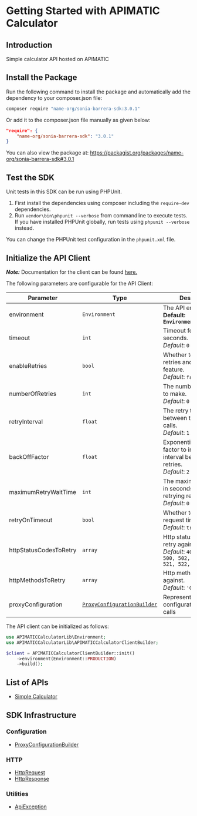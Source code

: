 
# Getting Started with APIMATIC Calculator

## Introduction

Simple calculator API hosted on APIMATIC

## Install the Package

Run the following command to install the package and automatically add the dependency to your composer.json file:

```bash
composer require "name-org/sonia-barrera-sdk:3.0.1"
```

Or add it to the composer.json file manually as given below:

```json
"require": {
    "name-org/sonia-barrera-sdk": "3.0.1"
}
```

You can also view the package at:
https://packagist.org/packages/name-org/sonia-barrera-sdk#3.0.1

## Test the SDK

Unit tests in this SDK can be run using PHPUnit.

1. First install the dependencies using composer including the `require-dev` dependencies.
2. Run `vendor\bin\phpunit --verbose` from commandline to execute tests. If you have installed PHPUnit globally, run tests using `phpunit --verbose` instead.

You can change the PHPUnit test configuration in the `phpunit.xml` file.

## Initialize the API Client

**_Note:_** Documentation for the client can be found [here.](doc/client.md)

The following parameters are configurable for the API Client:

| Parameter | Type | Description |
|  --- | --- | --- |
| environment | `Environment` | The API environment. <br> **Default: `Environment.PRODUCTION`** |
| timeout | `int` | Timeout for API calls in seconds.<br>*Default*: `0` |
| enableRetries | `bool` | Whether to enable retries and backoff feature.<br>*Default*: `false` |
| numberOfRetries | `int` | The number of retries to make.<br>*Default*: `0` |
| retryInterval | `float` | The retry time interval between the endpoint calls.<br>*Default*: `1` |
| backOffFactor | `float` | Exponential backoff factor to increase interval between retries.<br>*Default*: `2` |
| maximumRetryWaitTime | `int` | The maximum wait time in seconds for overall retrying requests.<br>*Default*: `0` |
| retryOnTimeout | `bool` | Whether to retry on request timeout.<br>*Default*: `true` |
| httpStatusCodesToRetry | `array` | Http status codes to retry against.<br>*Default*: `408, 413, 429, 500, 502, 503, 504, 521, 522, 524` |
| httpMethodsToRetry | `array` | Http methods to retry against.<br>*Default*: `'GET', 'PUT'` |
| proxyConfiguration | [`ProxyConfigurationBuilder`](doc/proxy-configuration-builder.md) | Represents the proxy configurations for API calls |

The API client can be initialized as follows:

```php
use APIMATICCalculatorLib\Environment;
use APIMATICCalculatorLib\APIMATICCalculatorClientBuilder;

$client = APIMATICCalculatorClientBuilder::init()
    ->environment(Environment::PRODUCTION)
    ->build();
```

## List of APIs

* [Simple Calculator](doc/controllers/simple-calculator.md)

## SDK Infrastructure

### Configuration

* [ProxyConfigurationBuilder](doc/proxy-configuration-builder.md)

### HTTP

* [HttpRequest](doc/http-request.md)
* [HttpResponse](doc/http-response.md)

### Utilities

* [ApiException](doc/api-exception.md)

